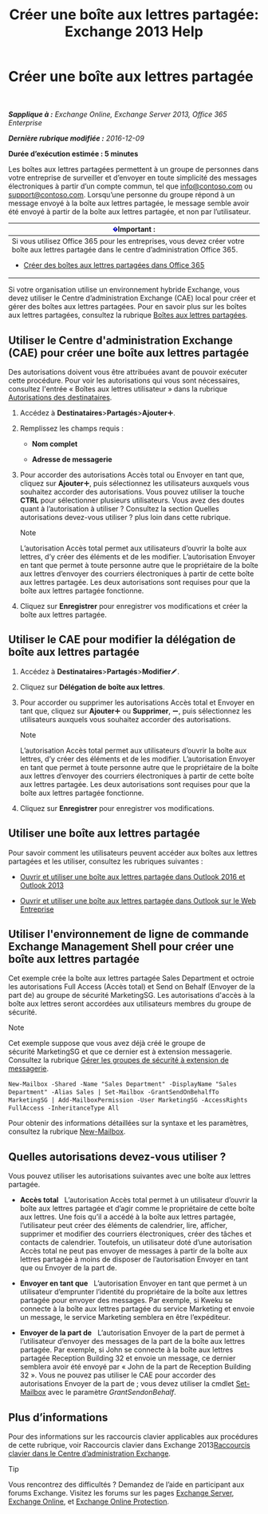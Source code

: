 ﻿---
title: 'Créer une boîte aux lettres partagée: Exchange 2013 Help'
TOCTitle: Créer une boîte aux lettres partagée
ms:assetid: d34bc827-1e83-4a7f-a219-8ba9c19fe24b
ms:mtpsurl: https://technet.microsoft.com/fr-fr/library/JJ150570(v=EXCHG.150)
ms:contentKeyID: 50479236
ms.date: 04/24/2018
mtps_version: v=EXCHG.150
ms.translationtype: HT
---

# Créer une boîte aux lettres partagée

 

_**Sapplique à :** Exchange Online, Exchange Server 2013, Office 365 Enterprise_

_**Dernière rubrique modifiée :** 2016-12-09_

**Durée d’exécution estimée : 5 minutes**

Les boîtes aux lettres partagées permettent à un groupe de personnes dans votre entreprise de surveiller et d’envoyer en toute simplicité des messages électroniques à partir d’un compte commun, tel que info@contoso.com ou support@contoso.com. Lorsqu’une personne du groupe répond à un message envoyé à la boîte aux lettres partagée, le message semble avoir été envoyé à partir de la boîte aux lettres partagée, et non par l’utilisateur.

<table>
<colgroup>
<col style="width: 100%" />
</colgroup>
<thead>
<tr class="header">
<th><img src="images/JJ159813.important(EXCHG.150).gif" title="Important" alt="Important" />Important :</th>
</tr>
</thead>
<tbody>
<tr class="odd">
<td>Si vous utilisez Office 365 pour les entreprises, vous devez créer votre boîte aux lettres partagée dans le centre d’administration Office 365.
<ul>
<li><p><a href="http://go.microsoft.com/fwlink/p/?linkid=834766">Créer des boîtes aux lettres partagées dans Office 365</a></p></li>
</ul></td>
</tr>
</tbody>
</table>


Si votre organisation utilise un environnement hybride Exchange, vous devez utiliser le Centre d’administration Exchange (CAE) local pour créer et gérer des boîtes aux lettres partagées. Pour en savoir plus sur les boîtes aux lettres partagées, consultez la rubrique [Boîtes aux lettres partagées](shared-mailboxes-exchange-2013-help.md).

## Utiliser le Centre d'administration Exchange (CAE) pour créer une boîte aux lettres partagée

Des autorisations doivent vous être attribuées avant de pouvoir exécuter cette procédure. Pour voir les autorisations qui vous sont nécessaires, consultez l'entrée « Boîtes aux lettres utilisateur » dans la rubrique [Autorisations des destinataires](recipients-permissions-exchange-2013-help.md).

1.  Accédez à **Destinataires**\>**Partagés**\>**Ajouter**![Icône Ajouter](images/JJ218640.c1e75329-d6d7-4073-a27d-498590bbb558(EXCHG.150).gif "Icône Ajouter").

2.  Remplissez les champs requis :
    
      - **Nom complet**
    
      - **Adresse de messagerie**

3.  Pour accorder des autorisations Accès total ou Envoyer en tant que, cliquez sur **Ajouter**![Icône Ajouter](images/JJ218640.c1e75329-d6d7-4073-a27d-498590bbb558(EXCHG.150).gif "Icône Ajouter"), puis sélectionnez les utilisateurs auxquels vous souhaitez accorder des autorisations. Vous pouvez utiliser la touche **CTRL** pour sélectionner plusieurs utilisateurs. Vous avez des doutes quant à l’autorisation à utiliser ? Consultez la section Quelles autorisations devez-vous utiliser ? plus loin dans cette rubrique.
    
    > [!NOTE]
    > L’autorisation Accès total permet aux utilisateurs d’ouvrir la boîte aux lettres, d’y créer des éléments et de les modifier. L’autorisation Envoyer en tant que permet à toute personne autre que le propriétaire de la boîte aux lettres d’envoyer des courriers électroniques à partir de cette boîte aux lettres partagée. Les deux autorisations sont requises pour que la boîte aux lettres partagée fonctionne.


4.  Cliquez sur **Enregistrer** pour enregistrer vos modifications et créer la boîte aux lettres partagée.

## Utiliser le CAE pour modifier la délégation de boîte aux lettres partagée

1.  Accédez à **Destinataires**\>**Partagés**\>**Modifier**![Icône Modifier](images/Bb124582.6f53ccb2-1f13-4c02-bea0-30690e6ea71d(EXCHG.150).gif "Icône Modifier").

2.  Cliquez sur **Délégation de boîte aux lettres**.

3.  Pour accorder ou supprimer les autorisations Accès total et Envoyer en tant que, cliquez sur **Ajouter**![Icône Ajouter](images/JJ218640.c1e75329-d6d7-4073-a27d-498590bbb558(EXCHG.150).gif "Icône Ajouter") ou **Supprimer**, ![Icône Suppression](images/Dd362328.479b6ced-8d64-4277-a725-f17fea202b28(EXCHG.150).gif "Icône Suppression"), puis sélectionnez les utilisateurs auxquels vous souhaitez accorder des autorisations.
    
    > [!NOTE]
    > L’autorisation Accès total permet aux utilisateurs d’ouvrir la boîte aux lettres, d’y créer des éléments et de les modifier. L’autorisation Envoyer en tant que permet à toute personne autre que le propriétaire de la boîte aux lettres d’envoyer des courriers électroniques à partir de cette boîte aux lettres partagée. Les deux autorisations sont requises pour que la boîte aux lettres partagée fonctionne.


4.  Cliquez sur **Enregistrer** pour enregistrer vos modifications.

## Utiliser une boîte aux lettres partagée

Pour savoir comment les utilisateurs peuvent accéder aux boîtes aux lettres partagées et les utiliser, consultez les rubriques suivantes :

  - [Ouvrir et utiliser une boîte aux lettres partagée dans Outlook 2016 et Outlook 2013](https://go.microsoft.com/fwlink/p/?linkid=834764)

  - [Ouvrir et utiliser une boîte aux lettres partagée dans Outlook sur le Web Entreprise](https://go.microsoft.com/fwlink/p/?linkid=834766)

## Utiliser l'environnement de ligne de commande Exchange Management Shell pour créer une boîte aux lettres partagée

Cet exemple crée la boîte aux lettres partagée Sales Department et octroie les autorisations Full Access (Accès total) et Send on Behalf (Envoyer de la part de) au groupe de sécurité MarketingSG. Les autorisations d'accès à la boîte aux lettres seront accordées aux utilisateurs membres du groupe de sécurité.

> [!NOTE]
> Cet exemple suppose que vous avez déjà créé le groupe de sécurité MarketingSG et que ce dernier est à extension messagerie. Consultez la rubrique <a href="manage-mail-enabled-security-groups-exchange-2013-help.md">Gérer les groupes de sécurité à extension de messagerie</a>.


    New-Mailbox -Shared -Name "Sales Department" -DisplayName "Sales Department" -Alias Sales | Set-Mailbox -GrantSendOnBehalfTo MarketingSG | Add-MailboxPermission -User MarketingSG -AccessRights FullAccess -InheritanceType All

Pour obtenir des informations détaillées sur la syntaxe et les paramètres, consultez la rubrique [New-Mailbox](https://technet.microsoft.com/fr-fr/library/aa997663\(v=exchg.150\)).

## Quelles autorisations devez-vous utiliser ?

Vous pouvez utiliser les autorisations suivantes avec une boîte aux lettres partagée.

  - **Accès total**   L’autorisation Accès total permet à un utilisateur d’ouvrir la boîte aux lettres partagée et d’agir comme le propriétaire de cette boîte aux lettres. Une fois qu’il a accédé à la boîte aux lettres partagée, l’utilisateur peut créer des éléments de calendrier, lire, afficher, supprimer et modifier des courriers électroniques, créer des tâches et contacts de calendrier. Toutefois, un utilisateur doté d’une autorisation Accès total ne peut pas envoyer de messages à partir de la boîte aux lettres partagée à moins de disposer de l’autorisation Envoyer en tant que ou Envoyer de la part de.

  - **Envoyer en tant que**   L’autorisation Envoyer en tant que permet à un utilisateur d’emprunter l’identité du propriétaire de la boîte aux lettres partagée pour envoyer des messages. Par exemple, si Kweku se connecte à la boîte aux lettres partagée du service Marketing et envoie un message, le service Marketing semblera en être l’expéditeur.

  - **Envoyer de la part de**   L’autorisation Envoyer de la part de permet à l’utilisateur d’envoyer des messages de la part de la boîte aux lettres partagée. Par exemple, si John se connecte à la boîte aux lettres partagée Reception Building 32 et envoie un message, ce dernier semblera avoir été envoyé par « John de la part de Reception Building 32 ». Vous ne pouvez pas utiliser le CAE pour accorder des autorisations Envoyer de la part de ; vous devez utiliser la cmdlet [Set-Mailbox](https://technet.microsoft.com/fr-fr/library/bb123981\(v=exchg.150\)) avec le paramètre *GrantSendonBehalf*.

## Plus d’informations

Pour des informations sur les raccourcis clavier applicables aux procédures de cette rubrique, voir Raccourcis clavier dans Exchange 2013[Raccourcis clavier dans le Centre d’administration Exchange](keyboard-shortcuts-in-the-exchange-admin-center-exchange-online-protection-help.md).

> [!TIP]
> Vous rencontrez des difficultés ? Demandez de l’aide en participant aux forums Exchange. Visitez les forums sur les pages <a href="https://go.microsoft.com/fwlink/p/?linkid=60612">Exchange Server</a>, <a href="https://go.microsoft.com/fwlink/p/?linkid=267542">Exchange Online</a>, et <a href="https://go.microsoft.com/fwlink/p/?linkid=285351">Exchange Online Protection</a>.

